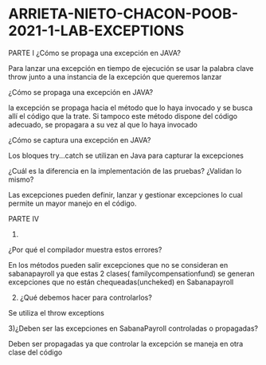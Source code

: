 # ARRIETA-NIETO-CHACON-POOB-2021-1-LAB-EXCEPTIONS

PARTE I
¿Cómo se propaga una excepción en JAVA?

Para lanzar una excepción en tiempo de ejecución se usar la palabra clave throw junto a una instancia de la excepción que queremos lanzar


¿Cómo se propaga una excepción en JAVA?

la excepción se propaga hacia el método que lo haya invocado y se busca allí el código que la trate. Si tampoco este método dispone del código adecuado, se propagara a su vez al que lo haya invocado
  

¿Cómo se captura una excepción en JAVA?

Los bloques try...catch se utilizan en Java para capturar la excepciones 

¿Cuál es la diferencia en la implementación de las pruebas? ¿Validan lo mismo?

Las excepciones pueden definir, lanzar y gestionar excepciones lo cual permite un mayor manejo en el código.





PARTE IV 

1)	
¿Por qué el compilador muestra estos errores?

En los métodos pueden salir excepciones que no se consideran en sabanapayroll ya que estas 2 clases( familycompensationfund) se generan excepciones que no están chequeadas(uncheked) en Sabanapayroll

2)	¿Qué debemos hacer para controlarlos?

Se utiliza el throw exceptions
	

3)¿Deben ser las excepciones en SabanaPayroll controladas o propagadas?	

Deben ser propagadas ya que controlar la excepción se maneja en otra clase del código 
